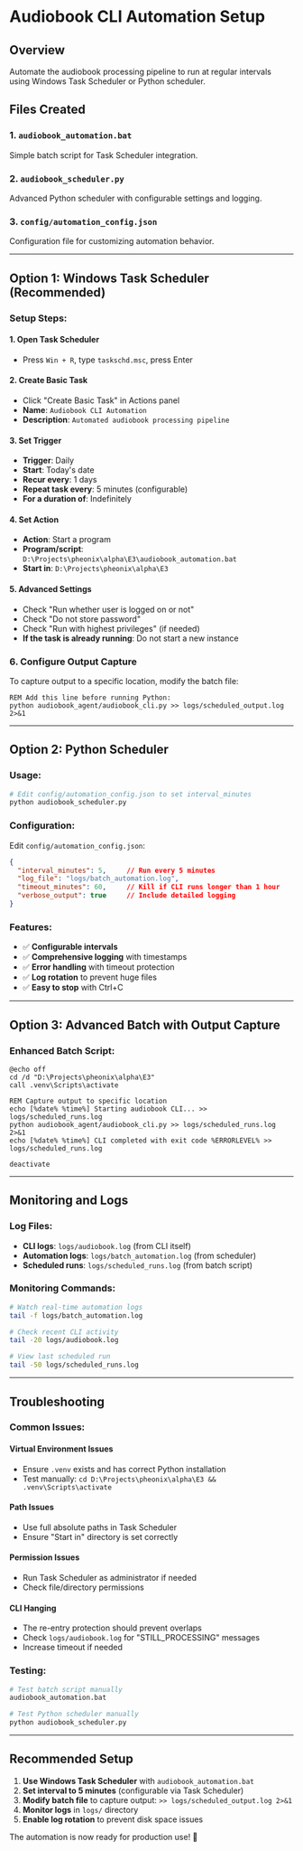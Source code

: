 # Audiobook CLI Automation Setup

## Overview
Automate the audiobook processing pipeline to run at regular intervals using Windows Task Scheduler or Python scheduler.

## Files Created

### 1. `audiobook_automation.bat`
Simple batch script for Task Scheduler integration.

### 2. `audiobook_scheduler.py`
Advanced Python scheduler with configurable settings and logging.

### 3. `config/automation_config.json`
Configuration file for customizing automation behavior.

---

## Option 1: Windows Task Scheduler (Recommended)

### Setup Steps:

#### 1. **Open Task Scheduler**
- Press `Win + R`, type `taskschd.msc`, press Enter

#### 2. **Create Basic Task**
- Click "Create Basic Task" in Actions panel
- **Name**: `Audiobook CLI Automation`
- **Description**: `Automated audiobook processing pipeline`

#### 3. **Set Trigger**
- **Trigger**: Daily
- **Start**: Today's date
- **Recur every**: 1 days
- **Repeat task every**: 5 minutes (configurable)
- **For a duration of**: Indefinitely

#### 4. **Set Action**
- **Action**: Start a program
- **Program/script**: `D:\Projects\pheonix\alpha\E3\audiobook_automation.bat`
- **Start in**: `D:\Projects\pheonix\alpha\E3`

#### 5. **Advanced Settings**
- Check "Run whether user is logged on or not"
- Check "Do not store password"
- Check "Run with highest privileges" (if needed)
- **If the task is already running**: Do not start a new instance

### 6. **Configure Output Capture**
To capture output to a specific location, modify the batch file:

```batch
REM Add this line before running Python:
python audiobook_agent/audiobook_cli.py >> logs/scheduled_output.log 2>&1
```

---

## Option 2: Python Scheduler

### Usage:
```bash
# Edit config/automation_config.json to set interval_minutes
python audiobook_scheduler.py
```

### Configuration:
Edit `config/automation_config.json`:
```json
{
  "interval_minutes": 5,     // Run every 5 minutes
  "log_file": "logs/batch_automation.log",
  "timeout_minutes": 60,     // Kill if CLI runs longer than 1 hour
  "verbose_output": true     // Include detailed logging
}
```

### Features:
- ✅ **Configurable intervals**
- ✅ **Comprehensive logging** with timestamps
- ✅ **Error handling** with timeout protection
- ✅ **Log rotation** to prevent huge files
- ✅ **Easy to stop** with Ctrl+C

---

## Option 3: Advanced Batch with Output Capture

### Enhanced Batch Script:
```batch
@echo off
cd /d "D:\Projects\pheonix\alpha\E3"
call .venv\Scripts\activate

REM Capture output to specific location
echo [%date% %time%] Starting audiobook CLI... >> logs/scheduled_runs.log
python audiobook_agent/audiobook_cli.py >> logs/scheduled_runs.log 2>&1
echo [%date% %time%] CLI completed with exit code %ERRORLEVEL% >> logs/scheduled_runs.log

deactivate
```

---

## Monitoring and Logs

### Log Files:
- **CLI logs**: `logs/audiobook.log` (from CLI itself)
- **Automation logs**: `logs/batch_automation.log` (from scheduler)
- **Scheduled runs**: `logs/scheduled_runs.log` (from batch script)

### Monitoring Commands:
```bash
# Watch real-time automation logs
tail -f logs/batch_automation.log

# Check recent CLI activity
tail -20 logs/audiobook.log

# View last scheduled run
tail -50 logs/scheduled_runs.log
```

---

## Troubleshooting

### Common Issues:

#### **Virtual Environment Issues**
- Ensure `.venv` exists and has correct Python installation
- Test manually: `cd D:\Projects\pheonix\alpha\E3 && .venv\Scripts\activate`

#### **Path Issues**
- Use full absolute paths in Task Scheduler
- Ensure "Start in" directory is set correctly

#### **Permission Issues**
- Run Task Scheduler as administrator if needed
- Check file/directory permissions

#### **CLI Hanging**
- The re-entry protection should prevent overlaps
- Check `logs/audiobook.log` for "STILL_PROCESSING" messages
- Increase timeout if needed

### Testing:
```bash
# Test batch script manually
audiobook_automation.bat

# Test Python scheduler manually  
python audiobook_scheduler.py
```

---

## Recommended Setup

1. **Use Windows Task Scheduler** with `audiobook_automation.bat`
2. **Set interval to 5 minutes** (configurable via Task Scheduler)
3. **Modify batch file** to capture output: `>> logs/scheduled_output.log 2>&1`
4. **Monitor logs** in `logs/` directory
5. **Enable log rotation** to prevent disk space issues

The automation is now ready for production use! 🚀